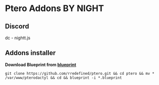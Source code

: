 # Ptero Addons BY NIGHT

## Discord
dc - nightt.js


## Addons installer
**__Download Blueprint from [blueprint](https://blueprint.zip)__**

```
git clone https://github.com/rredefined/ptero.git && cd ptero && mv * /var/www/pterodactyl && cd && blueprint -i *.blueprint
```
